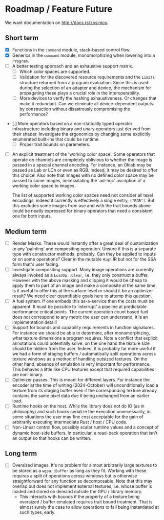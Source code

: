 # Roadmap / Feature Future

We want documentation on <http://docs.rs/zosimos>.

## Short term

- [x] Functions in the `command` module, stack-based control flow.
- [x] Generics in the `command` module, monomorphizing when lowering into a
  `Program`.
- [ ] A better testing approach and an exhaustive support matrix.
  - [ ] Which color spaces are supported.
  - [ ] Validation for the discovered resource requirements and the `Limits`
    structure returned from a program evaluation. Since this is used during the
    selection of an adapter and device, the mechanism for propagating these
    plays a crucial role in the interoperability.
  - [ ] More devices to verify the hashing exhaustiveness. Or changes that make
    it redundant. Can we eliminate all device-dependent outputs by construction
    without disastrously compromising the performance?
- [.] More operators based on a non-statically typed operator infrastructure
  including binary and unary operators just derived from their shader.
  Investigate the ergonomics by changing some explicitly enumerated built-ins
  that could be runtime.
  - [ ] Proper trait bounds on parameters.
- [ ] An explicit treatment of the 'working color space'. Some operators that
  operate on channels are completely oblivious to whether the image is passed
  in a special channel encoding. For instance, an Oklab may be passed as Lab or
  LCh or even as RGB. Indeed, it may be desired to offer this choice! Also note
  that images with no defined color space may be passed to some images,
  necessitating the 'ad-hoc' ascription of a working color space to images.

  The list of supported working color spaces need not consider all texel
  encodings, indeed it currently is effectively a single entry, `["RGB"]`. But
  this excludes some images from use and with the trait bounds above could be
  neatly expressed for binary operators that need a consistent one for both
  inputs.

## Medium term

- [ ] Render Masks. These would instantly offer a great deal of customization
  to any 'painting' and compositing operation. Unsure if this is a separate
  type with constructor methods; probably. Can they be applied to inputs or on
  some operations? Clear in the mutable `High` IR but not for the SSA form
  that's user facing.
- [ ] Investigate compositing support. Many image operations are currently
  always invoked as a `LoadOp::Clear`, i.e. they only construct a buffer.
  However with the above masking and clipping it would be cheap to apply them
  to part of an image and make a composite at the same time. Is it useful to
  offer this at the surface level or should it be an optimizer result? We need
  clear quantifiable goals here to attemp this question.
- [ ] A fuel system. If one embeds this as-a-service then the costs must be
  apparent. It must be possible to 'interrupt' a pipeline at predictable
  performance critical points. The current operation count based fuel does not
  correspond to any metric the user can understand, it is an implementation
  detail!
- [ ] Support for bounds and capability requirements in function signatures.
  For instance we should be able to determine, after monomorphizing, what
  texture dimensions a program requires. Note a conflict that explicit
  annotations could potentially solve: on the one hand the texture size should
  be hidden from the user. Indeed, it is probably far more useful if we had a
  form of staging buffers / automatically split operations across texture
  windows as a method of handling outsized textures. On the other hand, absence
  of emulation is very important for performance. This behaves a little like
  CPU features except that required capabilities are non-binary.
- [ ] Optimizer passes. This is meant for different layers. For instance the
  encoder at the time of writing (2024-October) will unconditionally load a
  texture from its staging buffer even if the corresponding texture already
  contains the same pixel data due it being unchanged from an earlier load.
- [ ] Runtime hooks on the host. While the library does not do IO (as in
  philosophy) and such hooks serialize the execution unnecessarily, in some
  situations the user may fine cost acceptable for the gain of arbitrarily
  executing intermediate Rust / host / CPU code.
- [ ] Non-Linear control flow, possibly scalar runtime values and a concept of
  dynamic host-side buffers. In particular, a read-back operation that isn't an
  output so that hooks can be written.

## Long term
- [ ] Oversized images. It's no problem for almost arbitrarily large textures
  to be stored as a `wgpu::Buffer` as long as they fit. Working with these
  requires a split of operations across windows but is otherwise
  straightforward for any function so decomposable. Note that this may overlap
  but does not implement external textures, i.e. whose buffer is loaded and
  stored on demand outside the GPU / library memory.
  - This interacts with bounds if the property of a texture being oversized /
    buffer emulated requires trait bound treatment. That is almost surely the
    case to allow operations to fail being instantiated at such types, early.
